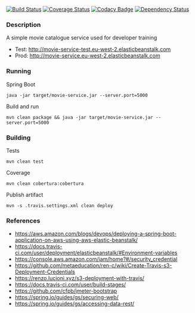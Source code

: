 [![Build Status](https://travis-ci.org/BoyCook/MovieService.png?branch=master)](https://travis-ci.org/BoyCook/MovieService)
[![Coverage Status](https://coveralls.io/repos/github/BoyCook/MovieService/badge.svg?branch=master)](https://coveralls.io/github/BoyCook/MovieService?branch=master)
[![Codacy Badge](https://api.codacy.com/project/badge/Grade/1e59fab65fed4438be24c2b15d1638f0)](https://www.codacy.com/app/BoyCook/MovieService?utm_source=github.com&amp;utm_medium=referral&amp;utm_content=BoyCook/MovieService&amp;utm_campaign=Badge_Grade)
[![Dependency Status](https://www.versioneye.com/user/projects/59adc4390fb24f0032e40a49/badge.svg?style=flat-square)](https://www.versioneye.com/user/projects/59adc4390fb24f0032e40a49)

### Description

A simple movie catalogue service used for developer training

* Test: http://movie-service-test.eu-west-2.elasticbeanstalk.com
* Prod: http://movie-service.eu-west-2.elasticbeanstalk.com

### Running

Spring Boot

    java -jar target/movie-service.jar --server.port=5000

Build and run

    mvn clean package && java -jar target/movie-service.jar --server.port=5000

### Building

Tests

    mvn clean test

Coverage

    mvn clean cobertura:cobertura
    
Publish artifact
 
    mvn -s .travis.settings.xml clean deploy

### References

* https://aws.amazon.com/blogs/devops/deploying-a-spring-boot-application-on-aws-using-aws-elastic-beanstalk/
* https://docs.travis-ci.com/user/deployment/elasticbeanstalk/#Environment-variables
* https://console.aws.amazon.com/iam/home?#/security_credential
* https://github.com/metaeducation/ren-c/wiki/Create-Travis-s3-Deployment-Credentials
* https://renzo.lucioni.xyz/s3-deployment-with-travis/
* https://docs.travis-ci.com/user/build-stages/
* https://github.com/cfpb/jmeter-bootstrap
* https://spring.io/guides/gs/securing-web/
* https://spring.io/guides/gs/accessing-data-rest/
